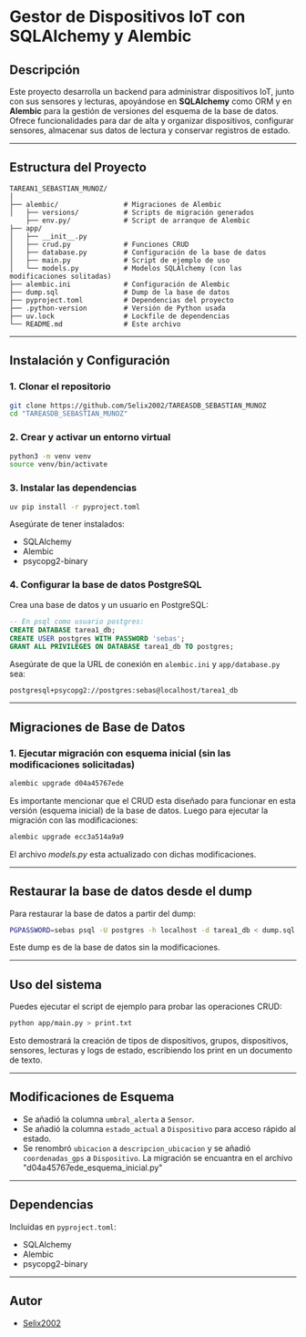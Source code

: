# Gestor de Dispositivos IoT con SQLAlchemy y Alembic

## Descripción

Este proyecto desarrolla un backend para administrar dispositivos IoT, junto con sus sensores y lecturas, apoyándose en **SQLAlchemy** como ORM y en **Alembic** para la gestión de versiones del esquema de la base de datos. Ofrece funcionalidades para dar de alta y organizar dispositivos, configurar sensores, almacenar sus datos de lectura y conservar registros de estado.


---

## Estructura del Proyecto

```
TAREAN1_SEBASTIAN_MUNOZ/
│
├── alembic/                # Migraciones de Alembic
│   ├── versions/           # Scripts de migración generados
    ├── env.py/             # Script de arranque de Alembic
├── app/
│   ├── __init__.py
│   ├── crud.py             # Funciones CRUD
│   ├── database.py         # Configuración de la base de datos
│   ├── main.py             # Script de ejemplo de uso
│   └── models.py           # Modelos SQLAlchemy (con las modificaciones solitadas)
├── alembic.ini             # Configuración de Alembic
├── dump.sql                # Dump de la base de datos
├── pyproject.toml          # Dependencias del proyecto
├── .python-version         # Versión de Python usada
├── uv.lock                 # Lockfile de dependencias
└── README.md               # Este archivo
```

---

## Instalación y Configuración

### 1. Clonar el repositorio

```bash
git clone https://github.com/Selix2002/TAREASDB_SEBASTIAN_MUNOZ
cd "TAREASDB_SEBASTIAN_MUNOZ"
```

### 2. Crear y activar un entorno virtual

```bash
python3 -m venv venv
source venv/bin/activate
```

### 3. Instalar las dependencias

```bash
uv pip install -r pyproject.toml
```

Asegúrate de tener instalados:
- SQLAlchemy
- Alembic
- psycopg2-binary

### 4. Configurar la base de datos PostgreSQL

Crea una base de datos y un usuario en PostgreSQL:

```sql
-- En psql como usuario postgres:
CREATE DATABASE tarea1_db;
CREATE USER postgres WITH PASSWORD 'sebas';
GRANT ALL PRIVILEGES ON DATABASE tarea1_db TO postgres;
```

Asegúrate de que la URL de conexión en `alembic.ini` y `app/database.py` sea:

```
postgresql+psycopg2://postgres:sebas@localhost/tarea1_db
```

---

## Migraciones de Base de Datos

### 1. Ejecutar migración con esquema inicial (sin las modificaciones solicitadas)

```bash
alembic upgrade d04a45767ede

```
Es importante mencionar que el CRUD esta diseñado para funcionar en esta versión (esquema inicial) de la base de datos.
Luego para ejecutar la migración con las modificaciones:

```bash
alembic upgrade ecc3a514a9a9

```

El archivo *models.py* esta actualizado con dichas modificaciones.

---

## Restaurar la base de datos desde el dump

Para restaurar la base de datos a partir del dump:

```bash
PGPASSWORD=sebas psql -U postgres -h localhost -d tarea1_db < dump.sql
```
Este dump es de la base de datos sin la modificaciones.

---

## Uso del sistema

Puedes ejecutar el script de ejemplo para probar las operaciones CRUD:

```bash
python app/main.py > print.txt
```

Esto demostrará la creación de tipos de dispositivos, grupos, dispositivos, sensores, lecturas y logs de estado, escribiendo los print en un documento de texto.

---

## Modificaciones de Esquema

- Se añadió la columna `umbral_alerta` a `Sensor`.
- Se añadió la columna `estado_actual` a `Dispositivo` para acceso rápido al estado.
- Se renombró `ubicacion` a `descripcion_ubicacion` y se añadió `coordenadas_gps` a `Dispositivo`.
La migración se encuantra en el archivo "d04a45767ede_esquema_inicial.py"

---

## Dependencias

Incluidas en `pyproject.toml`:
- SQLAlchemy
- Alembic
- psycopg2-binary

---

## Autor

- [Selix2002](https://github.com/Selix2002/TAREASDB_SEBASTIAN_MUNOZ)
